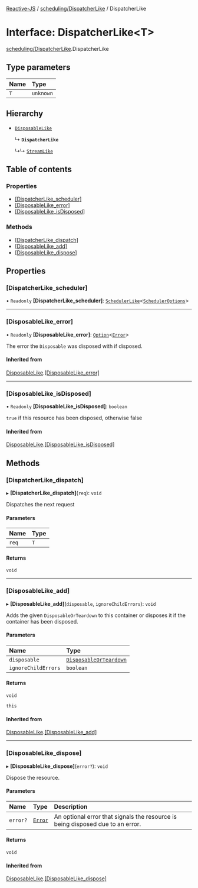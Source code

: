 [Reactive-JS](../README.md) / [scheduling/DispatcherLike](../modules/scheduling_DispatcherLike.md) / DispatcherLike

# Interface: DispatcherLike<T\>

[scheduling/DispatcherLike](../modules/scheduling_DispatcherLike.md).DispatcherLike

## Type parameters

| Name | Type |
| :------ | :------ |
| `T` | `unknown` |

## Hierarchy

- [`DisposableLike`](util_DisposableLike.DisposableLike.md)

  ↳ **`DispatcherLike`**

  ↳↳ [`StreamLike`](streaming_StreamLike.StreamLike.md)

## Table of contents

### Properties

- [[DispatcherLike\_scheduler]](scheduling_DispatcherLike.DispatcherLike.md#[dispatcherlike_scheduler])
- [[DisposableLike\_error]](scheduling_DispatcherLike.DispatcherLike.md#[disposablelike_error])
- [[DisposableLike\_isDisposed]](scheduling_DispatcherLike.DispatcherLike.md#[disposablelike_isdisposed])

### Methods

- [[DispatcherLike\_dispatch]](scheduling_DispatcherLike.DispatcherLike.md#[dispatcherlike_dispatch])
- [[DisposableLike\_add]](scheduling_DispatcherLike.DispatcherLike.md#[disposablelike_add])
- [[DisposableLike\_dispose]](scheduling_DispatcherLike.DispatcherLike.md#[disposablelike_dispose])

## Properties

### [DispatcherLike\_scheduler]

• `Readonly` **[DispatcherLike\_scheduler]**: [`SchedulerLike`](scheduling_SchedulerLike.SchedulerLike.md)<[`SchedulerOptions`](../modules/scheduling_SchedulerLike.md#scheduleroptions)\>

___

### [DisposableLike\_error]

• `Readonly` **[DisposableLike\_error]**: [`Option`](../modules/util_Option.md#option)<[`Error`](../modules/util_DisposableLike.md#error)\>

The error the `Disposable` was disposed with if disposed.

#### Inherited from

[DisposableLike](util_DisposableLike.DisposableLike.md).[[DisposableLike_error]](util_DisposableLike.DisposableLike.md#[disposablelike_error])

___

### [DisposableLike\_isDisposed]

• `Readonly` **[DisposableLike\_isDisposed]**: `boolean`

`true` if this resource has been disposed, otherwise false

#### Inherited from

[DisposableLike](util_DisposableLike.DisposableLike.md).[[DisposableLike_isDisposed]](util_DisposableLike.DisposableLike.md#[disposablelike_isdisposed])

## Methods

### [DispatcherLike\_dispatch]

▸ **[DispatcherLike_dispatch]**(`req`): `void`

Dispatches the next request

#### Parameters

| Name | Type |
| :------ | :------ |
| `req` | `T` |

#### Returns

`void`

___

### [DisposableLike\_add]

▸ **[DisposableLike_add]**(`disposable`, `ignoreChildErrors`): `void`

Adds the given `DisposableOrTeardown` to this container or disposes it if the container has been disposed.

#### Parameters

| Name | Type |
| :------ | :------ |
| `disposable` | [`DisposableOrTeardown`](../modules/util_DisposableLike.md#disposableorteardown) |
| `ignoreChildErrors` | `boolean` |

#### Returns

`void`

`this`

#### Inherited from

[DisposableLike](util_DisposableLike.DisposableLike.md).[[DisposableLike_add]](util_DisposableLike.DisposableLike.md#[disposablelike_add])

___

### [DisposableLike\_dispose]

▸ **[DisposableLike_dispose]**(`error?`): `void`

Dispose the resource.

#### Parameters

| Name | Type | Description |
| :------ | :------ | :------ |
| `error?` | [`Error`](../modules/util_DisposableLike.md#error) | An optional error that signals the resource is being disposed due to an error. |

#### Returns

`void`

#### Inherited from

[DisposableLike](util_DisposableLike.DisposableLike.md).[[DisposableLike_dispose]](util_DisposableLike.DisposableLike.md#[disposablelike_dispose])

